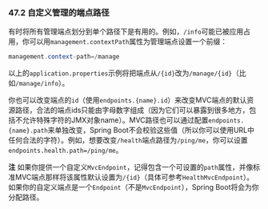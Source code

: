### 47.2 自定义管理的端点路径
有时将所有管理端点划分到单个路径下是有用的。例如，`/info`可能已被应用占用，你可以用`management.contextPath`属性为管理端点设置一个前缀：
```java
management.context-path=/manage
```
以上的`application.properties`示例将把端点从`/{id}`改为`/manage/{id}`（比如`/manage/info`）。

你也可以改变端点的`id`（使用`endpoints.{name}.id`）来改变MVC端点的默认资源路径，合法的端点ids只能由字母数字组成（因为它们可以暴露到很多地方，包括不允许特殊字符的JMX对象name）。MVC路径也可以通过配置`endpoints.{name}.path`来单独改变，Spring Boot不会校验这些值（所以你可以使用URL中任何合法的字符）。例如，想要改变`/health`端点路径为`/ping/me`，你可以设置`endpoints.health.path=/ping/me`。

**注** 如果你提供一个自定义`MvcEndpoint`，记得包含一个可设置的`path`属性，并像标准MVC端点那样将该属性默认设置为`/{id}`（具体可参考`HealthMvcEndpoint`）。如果你的自定义端点是一个`Endpoint`（不是`MvcEndpoint`），Spring Boot将会为你分配路径。
